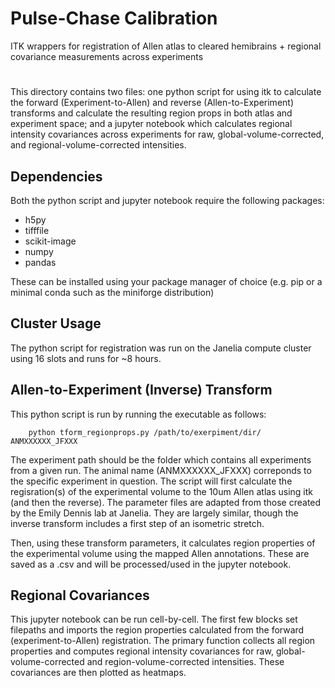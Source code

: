 # Pulse-Chase Calibration
ITK wrappers for registration of Allen atlas to cleared hemibrains + regional covariance measurements across experiments

#
This directory contains two files: one python script for using itk to calculate the forward (Experiment-to-Allen) and reverse (Allen-to-Experiment) transforms and calculate the resulting region props in both atlas and experiment space; and a jupyter notebook which calculates regional intensity covariances across experiments for raw, global-volume-corrected, and regional-volume-corrected intensities.

## Dependencies
Both the python script and jupyter notebook require the following packages:
+   h5py
+   tifffile
+   scikit-image
+   numpy
+   pandas

These can be installed using your package manager of choice (e.g. pip or a minimal conda such as the miniforge distribution)

## Cluster Usage
The python script for registration was run on the Janelia compute cluster using 16 slots and runs for ~8 hours.

## Allen-to-Experiment (Inverse) Transform
This python script is run by running the executable as follows:
```
    python tform_regionprops.py /path/to/exerpiment/dir/ ANMXXXXXX_JFXXX
```

The experiment path should be the folder which contains all experiments from a given run. The animal name (ANMXXXXXX_JFXXX) correponds to the specific experiment in question. The script will first calculate the regisration(s) of the experimental volume to the 10um Allen atlas using itk (and then the reverse). The parameter files are adapted from those created by the Emily Dennis lab at Janelia. They are largely similar, though the inverse transform includes a first step of an isometric stretch.

Then, using these transform parameters, it calculates region properties of the experimental volume using the mapped Allen annotations. These are saved as a .csv and will be processed/used in the jupyter notebook.

## Regional Covariances
This jupyter notebook can be run cell-by-cell. The first few blocks set filepaths and imports the region properties calculated from the forward (experiment-to-Allen) registration.
The primary function collects all region properties and computes regional intensity covariances for raw, global-volume-corrected and region-volume-corrected intensities. These covariances are then plotted as heatmaps.